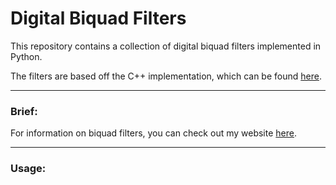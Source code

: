 # Digital Biquad Filters

This repository contains a collection of digital biquad filters implemented in
Python.

The filters are based off the C++ implementation, which can be found [here](https://github.com/alex-parisi/biquad-filters/tree/main/cpp).

---

### Brief:

For information on biquad filters, you can check out my
website [here](https://atparisi.com/html/digitalBiquadFilter.html).

---

### Usage: